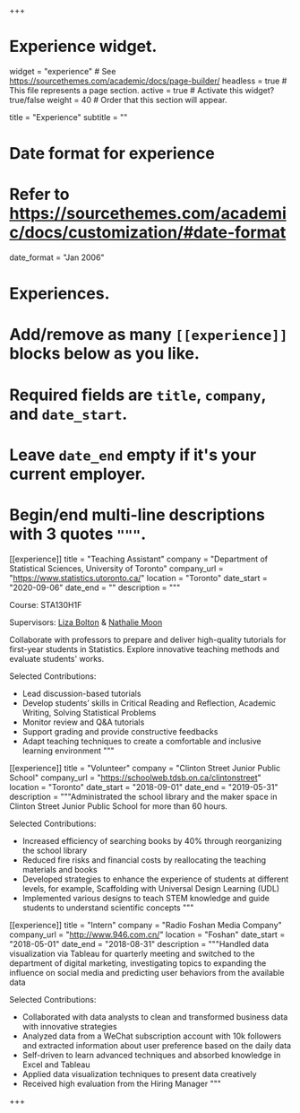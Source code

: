 +++
# Experience widget.
widget = "experience"  # See https://sourcethemes.com/academic/docs/page-builder/
headless = true  # This file represents a page section.
active = true  # Activate this widget? true/false
weight = 40  # Order that this section will appear.

title = "Experience"
subtitle = ""

# Date format for experience
#   Refer to https://sourcethemes.com/academic/docs/customization/#date-format
date_format = "Jan 2006"

# Experiences.
#   Add/remove as many `[[experience]]` blocks below as you like.
#   Required fields are `title`, `company`, and `date_start`.
#   Leave `date_end` empty if it's your current employer.
#   Begin/end multi-line descriptions with 3 quotes `"""`.

[[experience]]
title = "Teaching Assistant"
  company = "Department of Statistical Sciences, University of Toronto"
  company_url = "https://www.statistics.utoronto.ca/"
  location = "Toronto"
  date_start = "2020-09-06"
  date_end = ""
  description = """
  
  Course: STA130H1F
  
  Supervisors: [Liza Bolton](https://www.statistics.utoronto.ca/people/directories/all-faculty/liza-bolton) & [Nathalie Moon](https://www.statistics.utoronto.ca/people/directories/all-faculty/nathalie-moon)

  Collaborate with professors to prepare and deliver high-quality tutorials for first-year students in Statistics. Explore innovative teaching methods and evaluate students' works.

  Selected Contributions:

  * Lead discussion-based tutorials
  * Develop students’ skills in Critical Reading and Reflection, Academic Writing, Solving Statistical Problems
  * Monitor review and Q&A tutorials
  * Support grading and provide constructive feedbacks
  * Adapt teaching techniques to create a comfortable and inclusive learning environment
  """

[[experience]]
  title = "Volunteer"
  company = "Clinton Street Junior Public School"
  company_url = "https://schoolweb.tdsb.on.ca/clintonstreet"
  location = "Toronto"
  date_start = "2018-09-01"
  date_end = "2019-05-31"
  description = """Administrated the school library and the maker space in Clinton Street Junior Public School for more than 60 hours.
  
  Selected Contributions:
  
  * Increased efficiency of searching books by 40% through reorganizing the school library
  * Reduced fire risks and financial costs by reallocating the teaching materials and books
  * Developed strategies to enhance the experience of students at different levels, for example, Scaffolding with Universal Design Learning (UDL)
  * Implemented various designs to teach STEM knowledge and guide students to understand scientific concepts
  """

[[experience]]
title = "Intern"
  company = "Radio Foshan Media Company"
  company_url = "http://www.946.com.cn/"
  location = "Foshan"
  date_start = "2018-05-01"
  date_end = "2018-08-31"
  description = """Handled data visualization via Tableau for quarterly meeting and switched to the department of digital marketing, investigating topics to expanding the influence on social media and predicting user behaviors from the available data
  
  Selected Contributions:
  
  * Collaborated with data analysts to clean and transformed business data with innovative strategies
  * Analyzed data from a WeChat subscription account with 10k followers and extracted information about user preference based on the daily data
  * Self-driven to learn advanced techniques and absorbed knowledge in Excel and Tableau
  * Applied data visualization techniques to present data creatively
  * Received high evaluation from the Hiring Manager
  """
  


+++
